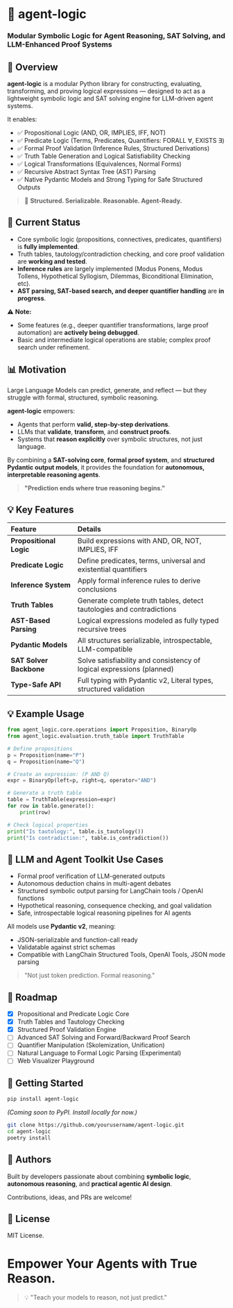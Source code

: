 # 🤖 agent-logic

### Modular Symbolic Logic for Agent Reasoning, SAT Solving, and LLM-Enhanced Proof Systems

## 🚀 Overview

**agent-logic** is a modular Python library for constructing, evaluating, transforming, and proving logical expressions — designed to act as a lightweight symbolic logic and SAT solving engine for LLM-driven agent systems.

It enables:

- ✅ Propositional Logic (AND, OR, IMPLIES, IFF, NOT)
- ✅ Predicate Logic (Terms, Predicates, Quantifiers: FORALL ∀, EXISTS ∃)
- ✅ Formal Proof Validation (Inference Rules, Structured Derivations)
- ✅ Truth Table Generation and Logical Satisfiability Checking
- ✅ Logical Transformations (Equivalences, Normal Forms)
- ✅ Recursive Abstract Syntax Tree (AST) Parsing
- ✅ Native Pydantic Models and Strong Typing for Safe Structured Outputs

> 🔗 **Structured. Serializable. Reasonable. Agent-Ready.**

## 💪 Current Status

- Core symbolic logic (propositions, connectives, predicates, quantifiers) is **fully implemented**.
- Truth tables, tautology/contradiction checking, and core proof validation are **working and tested**.
- **Inference rules** are largely implemented (Modus Ponens, Modus Tollens, Hypothetical Syllogism, Dilemmas, Biconditional Elimination, etc).
- **AST parsing, SAT-based search, and deeper quantifier handling** are **in progress**.

⚠️ **Note:**

- Some features (e.g., deeper quantifier transformations, large proof automation) are **actively being debugged**.
- Basic and intermediate logical operations are stable; complex proof search under refinement.

## 📊 Motivation

Large Language Models can predict, generate, and reflect — but they struggle with formal, structured, symbolic reasoning.

**agent-logic** empowers:

- Agents that perform **valid, step-by-step derivations**.
- LLMs that **validate**, **transform**, and **construct proofs**.
- Systems that **reason explicitly** over symbolic structures, not just language.

By combining a **SAT-solving core**, **formal proof system**, and **structured Pydantic output models**, it provides the foundation for **autonomous, interpretable reasoning agents**.

> **"Prediction ends where true reasoning begins."**

## 💡 Key Features

| Feature                 | Details                                                               |
| :---------------------- | :-------------------------------------------------------------------- |
| **Propositional Logic** | Build expressions with AND, OR, NOT, IMPLIES, IFF                     |
| **Predicate Logic**     | Define predicates, terms, universal and existential quantifiers       |
| **Inference System**    | Apply formal inference rules to derive conclusions                    |
| **Truth Tables**        | Generate complete truth tables, detect tautologies and contradictions |
| **AST-Based Parsing**   | Logical expressions modeled as fully typed recursive trees            |
| **Pydantic Models**     | All structures serializable, introspectable, LLM-compatible           |
| **SAT Solver Backbone** | Solve satisfiability and consistency of logical expressions (planned) |
| **Type-Safe API**       | Full typing with Pydantic v2, Literal types, structured validation    |

## 💡 Example Usage

```python
from agent_logic.core.operations import Proposition, BinaryOp
from agent_logic.evaluation.truth_table import TruthTable

# Define propositions
p = Proposition(name="P")
q = Proposition(name="Q")

# Create an expression: (P AND Q)
expr = BinaryOp(left=p, right=q, operator="AND")

# Generate a truth table
table = TruthTable(expression=expr)
for row in table.generate():
    print(row)

# Check logical properties
print("Is tautology:", table.is_tautology())
print("Is contradiction:", table.is_contradiction())
```

## 📙 LLM and Agent Toolkit Use Cases

- Formal proof verification of LLM-generated outputs
- Autonomous deduction chains in multi-agent debates
- Structured symbolic output parsing for LangChain tools / OpenAI functions
- Hypothetical reasoning, consequence checking, and goal validation
- Safe, introspectable logical reasoning pipelines for AI agents

All models use **Pydantic v2**, meaning:

- JSON-serializable and function-call ready
- Validatable against strict schemas
- Compatible with LangChain Structured Tools, OpenAI Tools, JSON mode parsing

> "Not just token prediction. Formal reasoning."

## 🌟 Roadmap

- [x] Propositional and Predicate Logic Core
- [x] Truth Tables and Tautology Checking
- [x] Structured Proof Validation Engine
- [ ] Advanced SAT Solving and Forward/Backward Proof Search
- [ ] Quantifier Manipulation (Skolemization, Unification)
- [ ] Natural Language to Formal Logic Parsing (Experimental)
- [ ] Web Visualizer Playground

## 🚀 Getting Started

```bash
pip install agent-logic
```

_(Coming soon to PyPI. Install locally for now.)_

```bash
git clone https://github.com/yourusername/agent-logic.git
cd agent-logic
poetry install
```

## 👤 Authors

Built by developers passionate about combining **symbolic logic**, **autonomous reasoning**, and **practical agentic AI design**.

Contributions, ideas, and PRs are welcome!

## 🎉 License

MIT License.

# Empower Your Agents with True Reason.

> 💡 "Teach your models to reason, not just predict."
